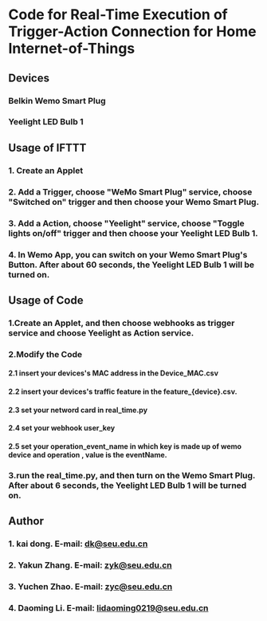 # Code for Real-Time Execution of Trigger-Action Connection for Home Internet-of-Things
##  Devices
### Belkin Wemo Smart Plug
### Yeelight LED Bulb 1
## Usage of IFTTT
### 1. Create an Applet
### 2. Add a Trigger, choose "WeMo Smart Plug" service, choose "Switched on" trigger and then choose your Wemo Smart Plug.
### 3. Add a Action, choose "Yeelight" service, choose "Toggle lights on/off" trigger and then choose your Yeelight LED Bulb 1.
### 4. In Wemo App, you can switch on your Wemo  Smart Plug's Button. After about 60 seconds, the Yeelight LED Bulb 1 will be turned on.
## Usage of Code
### 1.Create an Applet, and then choose webhooks as trigger service  and choose Yeelight as Action service.
### 2.Modify the Code
#### 2.1 insert your devices's MAC address in the Device_MAC.csv
#### 2.2 insert your devices's traffic feature in the feature_{device}.csv.
#### 2.3 set your netword card in real_time.py
#### 2.4 set your webhook user_key
#### 2.5 set your operation_event_name in which key is made up of wemo device and operation , value is the eventName. 
### 3.run the real_time.py, and then turn on the Wemo Smart Plug. After about 6 seconds, the Yeelight LED Bulb 1 will be turned on.
## Author
### 1. kai dong. E-mail: dk@seu.edu.cn
### 2. Yakun Zhang. E-mail: zyk@seu.edu.cn
### 3. Yuchen Zhao. E-mail: zyc@seu.edu.cn
### 4. Daoming Li. E-mail: lidaoming0219@seu.edu.cn
